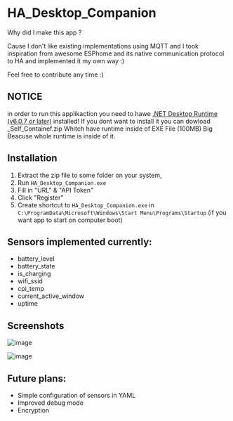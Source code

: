 # HA_Desktop_Companion
Why did I make this app ? 

Cause I don't like existing implementations using MQTT and I took inspiration from awesome ESPhome and its native communication protocol to HA and implemented it my own way :)

Feel free to contribute any time :)

## NOTICE
in order to run this applikaction you need to hawe [.NET Desktop Runtime (v6.0.7 or later)](https://download.visualstudio.microsoft.com/download/pr/b4a17a47-2fe8-498d-b817-30ad2e23f413/00020402af25ba40990c6cc3db5cb270/windowsdesktop-runtime-6.0.8-win-x64.exe) installed!
If you dont want to install it you can dowload _Self_Containef.zip Whitch have runtime inside of EXE File (100MB) Big Beacuse whole runtime is inside of it.

## Installation
1) Extract the zip file to some folder on your system, 
2) Run `HA_Desktop_Companion.exe`
3) Fill in "URL" & "API Token"
4) Click "Register"
2) Create shortcut to `HA_Desktop_Companion.exe` in `C:\ProgramData\Microsoft\Windows\Start Menu\Programs\Startup` (if you want app to start on computer boot)

## Sensors implemented currently:
- battery_level
- battery_state
- is_charging
- wifi_ssid
- cpi_temp
- current_active_window
- uptime

## Screenshots

![image](https://user-images.githubusercontent.com/22167469/184820849-c2932b91-a4ee-4c0d-a220-58ab01444c29.png)

![image](https://user-images.githubusercontent.com/22167469/184820793-09eac437-ff73-4015-b2e6-9dcf952bcafe.png)


## Future plans:
- Simple configuration of sensors in YAML
- Improved debug mode
- Encryption
